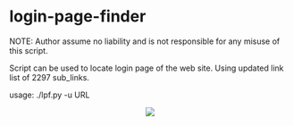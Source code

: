 # login-page-finder
NOTE: Author assume no liability and is not responsible for any misuse of this script.

Script can be used to locate login page of the web site.
Using updated link list of 2297 sub_links.

usage: ./lpf.py -u URL

<p align="center">
  <img src="https://i.imgur.com/4FnS5at.png"/>
</p>


